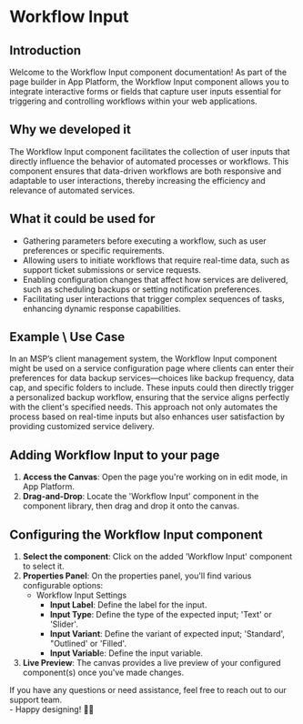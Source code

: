 # Workflow Input

## Introduction

Welcome to the Workflow Input component documentation! As part of the page builder in App Platform, the Workflow Input component allows you to integrate interactive forms or fields that capture user inputs essential for triggering and controlling workflows within your web applications.

## Why we developed it

The Workflow Input component facilitates the collection of user inputs that directly influence the behavior of automated processes or workflows. This component ensures that data-driven workflows are both responsive and adaptable to user interactions, thereby increasing the efficiency and relevance of automated services.

## What it could be used for

* Gathering parameters before executing a workflow, such as user preferences or specific requirements.
* Allowing users to initiate workflows that require real-time data, such as support ticket submissions or service requests.
* Enabling configuration changes that affect how services are delivered, such as scheduling backups or setting notification preferences.
* Facilitating user interactions that trigger complex sequences of tasks, enhancing dynamic response capabilities.

## **Example \ Use Case**

In an MSP’s client management system, the Workflow Input component might be used on a service configuration page where clients can enter their preferences for data backup services—choices like backup frequency, data cap, and specific folders to include. These inputs could then directly trigger a personalized backup workflow, ensuring that the service aligns perfectly with the client's specified needs. This approach not only automates the process based on real-time inputs but also enhances user satisfaction by providing customized service delivery.

## Adding Workflow Input to your page

1. **Access the Canvas**: Open the page you're working on in edit mode, in App Platform.
2. **Drag-and-Drop**: Locate the 'Workflow Input' component in the component library, then drag and drop it onto the canvas.

## Configuring the Workflow Input component

1. **Select the component**: Click on the added 'Workflow Input' component to select it.
2. **Properties Panel**: On the properties panel, you'll find various configurable options:
   * Workflow Input Settings
     * **Input Label**: Define the label for the input.
     * **Input Type**: Define the type of the expected input; 'Text' or 'Slider'.
     * **Input Variant**: Define the variant of expected input; 'Standard', "Outlined' or 'Filled'.
     * **Input Variabl**e: Define the input variable.
3. **Live Preview**: The canvas provides a live preview of your configured component(s) once you've made changes.



If you have any questions or need assistance, feel free to reach out to our support team.\
&#x20;\- Happy designing! 🎨🚀

